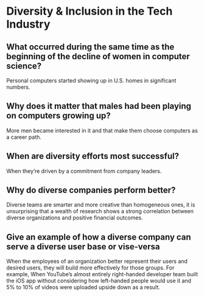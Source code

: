 # Diversity & Inclusion in the Tech Industry

## What occurred during the same time as the beginning of the decline of women in computer science?

Personal computers started showing up in U.S. homes in significant numbers.

## Why does it matter that males had been playing on computers growing up?

More men became interested in it and that make them choose computers as a career path.

## When are diversity efforts most successful?

When they’re driven by a commitment from company leaders.

## Why do diverse companies perform better?

Diverse teams are smarter and more creative than homogeneous ones, it is unsurprising that a wealth of research shows a strong correlation between diverse organizations and positive financial outcomes.

## Give an example of how a diverse company can serve a diverse user base or vise-versa

When the employees of an organization better represent their users and desired users, they will build more effectively for those groups. For example, When YouTube’s almost entirely right-handed developer team built the iOS app without considering how left-handed people would use it and 5% to 10% of videos were uploaded upside down as a result.
